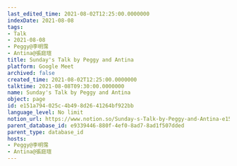 ```yaml
---
last_edited_time: 2021-08-02T12:25:00.0000000
indexDate: 2021-08-08
tags:
- Talk
- 2021-08-08
- Peggy@李明霈
- Antina@張庭瑄
title: Sunday's Talk by Peggy and Antina
platform: Google Meet
archived: false
created_time: 2021-08-02T12:25:00.0000000
talktime: 2021-08-08T09:30:00.0000000
name: Sunday's Talk by Peggy and Antina
object: page
id: e151a794-025c-4b49-8d26-41264bf922bb
language_level: No limit
notion_url: https://www.notion.so/Sunday-s-Talk-by-Peggy-and-Antina-e151a794025c4b498d2641264bf922bb
parent_database_id: e9339446-880f-4ef0-8ad7-8ad1f507dded
parent_type: database_id
hosts:
- Peggy@李明霈
- Antina@張庭瑄
---
```







